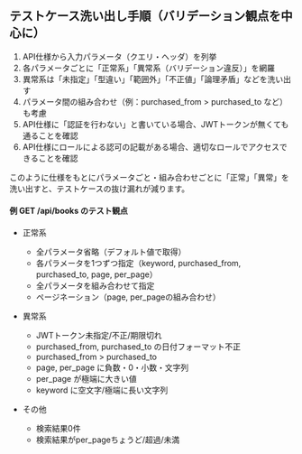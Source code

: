 ## テストケース洗い出し手順（バリデーション観点を中心に）

1. API仕様から入力パラメータ（クエリ・ヘッダ）を列挙
2. 各パラメータごとに「正常系」「異常系（バリデーション違反）」を網羅
3. 異常系は「未指定」「型違い」「範囲外」「不正値」「論理矛盾」などを洗い出す
4. パラメータ間の組み合わせ（例：purchased_from > purchased_to など）も考慮
5. API仕様に「認証を行わない」と書いている場合、JWTトークンが無くても通ることを確認
6. API仕様にロールによる認可の記載がある場合、適切なロールでアクセスできることを確認

このように仕様をもとにパラメータごと・組み合わせごとに「正常」「異常」を洗い出すと、テストケースの抜け漏れが減ります。  

#### 例 GET /api/books のテスト観点

- 正常系
  - 全パラメータ省略（デフォルト値で取得）
  - 各パラメータを1つずつ指定（keyword, purchased_from, purchased_to, page, per_page）
  - 全パラメータを組み合わせて指定
  - ページネーション（page, per_pageの組み合わせ）

- 異常系
  - JWTトークン未指定/不正/期限切れ
  - purchased_from, purchased_to の日付フォーマット不正
  - purchased_from > purchased_to
  - page, per_page に負数・0・小数・文字列
  - per_page が極端に大きい値
  - keyword に空文字/極端に長い文字列

- その他
  - 検索結果0件
  - 検索結果がper_pageちょうど/超過/未満
